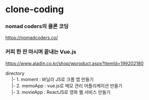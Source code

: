 # clone-coding

### nomad coders의 클론 코딩
https://nomadcoders.co/

### 커피 한 잔 마시며 끝내는 Vue.js
https://www.aladin.co.kr/shop/wproduct.aspx?ItemId=199202180

directory  
&nbsp;&nbsp;&nbsp;&nbsp;&nbsp;|- 1. moment : 바닐라 JS로 크롬 앱 만들기  
&nbsp;&nbsp;&nbsp;&nbsp;&nbsp;|- 2. memoApp : vue.js로 메모 관리 어플리케이션 만들기  
&nbsp;&nbsp;&nbsp;&nbsp;&nbsp;|- 3. movieApp : ReactJS로 영화 웹 서비스 만들기  